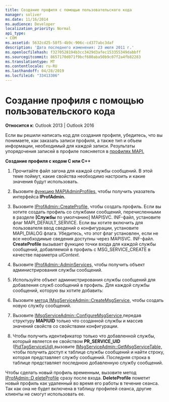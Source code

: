 ```yaml
---
title: Создание профиля с помощью пользовательского кода
manager: soliver
ms.date: 11/16/2014
ms.audience: Developer
localization_priority: Normal
api_type:
- COM
ms.assetid: 5632cd25-58f5-4b9c-906c-cd377abc3daf
description: 'Дата последнего изменения: 23 июля 2011 г.'
ms.openlocfilehash: f3270528194b3cc3429d3afec153355349dabbff
ms.sourcegitcommit: 8657170d071f9bcf680aba50b9c07f2a4fb82283
ms.translationtype: MT
ms.contentlocale: ru-RU
ms.lasthandoff: 04/28/2019
ms.locfileid: "33413306"
---
```

# <a name="creating-a-profile-by-using-custom-code"></a>Создание профиля с помощью пользовательского кода

  
  
**Относится к**: Outlook 2013 | Outlook 2016 
  
Если вы решили написать код для создания профиля, убедитесь, что вы понимаете, как заказать записи профиля, а также тип и объем информации, необходимый для каждой записи. Результаты упорядочения записей в профиле поясняется в [профилях MAPI.](mapi-profiles.md)
  
 **Создание профиля с кодом C или C++**
  
1. Прочитайте файл загона для каждой службы сообщений. В этой теме поймут, какие свойства необходимо настроить и какие значения будут использовать.
    
2. Вызовите [функцию MAPIAdminProfiles,](mapiadminprofiles.md) чтобы получить указатель интерфейса **IProfAdmin.** 
    
3. Вызовите [IProfAdmin::CreateProfile,](iprofadmin-createprofile.md) чтобы создать профиль. Если вы хотите создать профиль со службами сообщений, перечисленными в разделе **[Службы** по умолчанию] MAPISVC. INF-файл, установите флаг MAPI_DEFAULT_SERVICE. Если вы хотите включить для пользователя ввод сведений о конфигурации, установите MAPI_DIALOG флага. Убедитесь, что этот флаг установлен, если не все необходимые сведения доступны через MAPISVC. INF-файл. **CreateProfile** вызывает функцию точки входа для каждой службы сообщений, добавляемой в профиль с MSG_SERVICE_CREATE в качестве параметра _ulContext._ 
    
4. Вызовите [IProfAdmin::AdminServices,](iprofadmin-adminservices.md) чтобы получить объект администрирования службы сообщений. 
    
5. Используйте объект администрирования службы сообщений для добавления служб сообщений в профиль. Для каждой службы сообщений, которую вы хотите добавить:
    
1. Вызовите [метод IMsgServiceAdmin::CreateMsgService,](imsgserviceadmin-createmsgservice.md) чтобы создать новую службу сообщений. 
    
2. Вызовите [IMsgServiceAdmin::ConfigureMsgService,](imsgserviceadmin-configuremsgservice.md)передав структуру **MAPIUID** только что созданной службы и массив значений свойств со свойствами конфигурации. 
    
6. Чтобы получить идентификатор только что добавленной службы, который является ее свойством **PR_SERVICE_UID** ([PidTagServiceUid),](pidtagserviceuid-canonical-property.md)вызовите [IMsgServiceAdmin::GetMsgServiceTable,](imsgserviceadmin-getmsgservicetable.md) чтобы получить доступ к таблице службы сообщений и найти строку, которая представляет службу сообщений. Последняя строка в таблице представляет последнюю добавленную службу сообщений. 
    
Чтобы сделать новый профиль временным, вызовите метод [IProfAdmin::D eleteProfile](iprofadmin-deleteprofile.md) сразу после входа. **DeleteProfile** пометит новый профиль как удаленный во время его работы в течение сеанса. Так как она не будет включена в таблицу профилей сеанса, другие клиенты не смогут использовать ее. 
  

